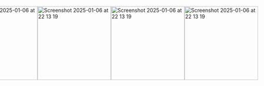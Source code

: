 
<!-- <img width="1294" alt="image" src="https://user-images.githubusercontent.com/29770094/161594327-d777ff22-c24c-49de-8125-bc5b4f99bd8f.png"> -->

<body style="display: flex; justify-content: center; align-items: center; height: 100vh; margin: 0;">
  <img width="200" alt="Screenshot 2025-01-06 at 22 13 19" src="https://github.com/user-attachments/assets/27168ab3-61c2-4291-85f6-52aad2bb10fd" />
</body>

<body style="display: flex; justify-content: center; align-items: center; height: 100vh; margin: 0;">
  <img width="200" alt="Screenshot 2025-01-06 at 22 13 19" src="https://github.com/user-attachments/assets/27168ab3-61c2-4291-85f6-52aad2bb10fd" />
</body>

<body style="display: flex; justify-content: center; align-items: center; height: 100vh; margin: 0;">
  <img width="200" alt="Screenshot 2025-01-06 at 22 13 19" src="https://github.com/user-attachments/assets/27168ab3-61c2-4291-85f6-52aad2bb10fd" />
</body>

<body style="display: flex; justify-content: center; align-items: center; height: 100vh; margin: 0;">
  <img width="200" alt="Screenshot 2025-01-06 at 22 13 19" src="https://github.com/user-attachments/assets/27168ab3-61c2-4291-85f6-52aad2bb10fd" />
</body>



<!-- # [CFX](https://cfx.lu) -->

<!-- ### Hi there 👋 -->

<!--
**charelF/charelF** is a ✨ _special_ ✨ repository because its `README.md` (this file) appears on your GitHub profile.

Here are some ideas to get you started:

- 🔭 I’m currently working on ...
- 🌱 I’m currently learning ...
- 👯 I’m looking to collaborate on ...
- 🤔 I’m looking for help with ...
- 💬 Ask me about ...
- 📫 How to reach me: ...
- 😄 Pronouns: ...
- ⚡ Fun fact: ...
-->
